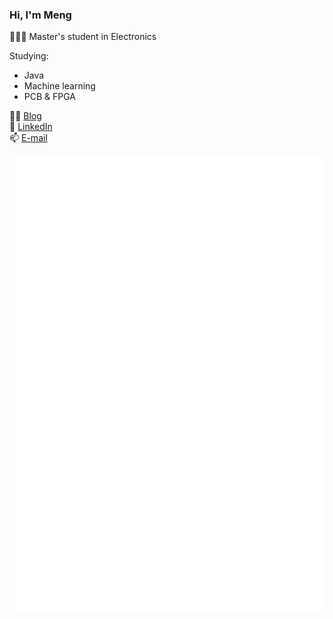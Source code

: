 ### Hi, I'm Meng  

👩🏻‍🎓 Master's student in Electronics   

Studying:  
- Java  
- Machine learning    
- PCB & FPGA  

✍🏻 [Blog](https://mengisok.github.io)  
🌱 [LinkedIn](https://www.linkedin.com/in/mengisok/)  
📫 [E-mail](mailto:hanmengisok@gmail.com)
<!--
**mengisok/mengisok** is a ✨ _special_ ✨ repository because its `README.md` (this file) appears on your GitHub profile.

Here are some ideas to get you started:

- 🔭 I’m currently working on ...
- 🌱 I’m currently learning ...
- 👯 I’m looking to collaborate on ...
- 🤔 I’m looking for help with ...
- 💬 Ask me about ...
- 📫 How to reach me: ...
- 😄 Pronouns: ...
- ⚡ Fun fact: ...
-->

![Metrics](/github-metrics.svg)
